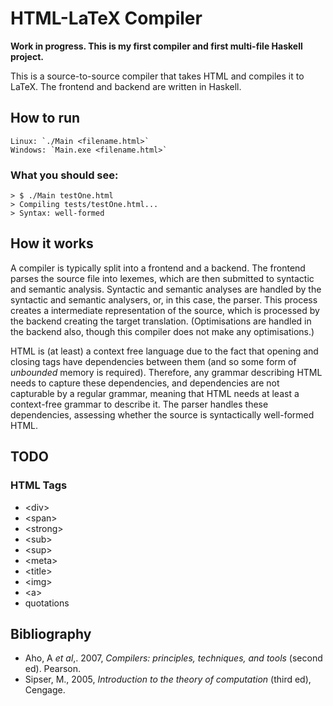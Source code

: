 # HTML-LaTeX Compiler

**Work in progress. This is my first compiler and first multi-file Haskell project.**

This is a source-to-source compiler that takes HTML and compiles it to LaTeX. The frontend and backend are written in Haskell.

## How to run
```
Linux: `./Main <filename.html>`
Windows: `Main.exe <filename.html>`
```
### What you should see:
```
> $ ./Main testOne.html
> Compiling tests/testOne.html...
> Syntax: well-formed
```
## How it works

A compiler is typically split into a frontend and a backend. The frontend parses the source file into lexemes, which are then submitted to syntactic and semantic analysis. Syntactic and semantic analyses are handled by the syntactic and semantic analysers, or, in this case, the parser. This process creates a intermediate representation of the source, which is processed by the backend creating the target translation. (Optimisations are handled in the backend also, though this compiler does not make any optimisations.)

HTML is (at least) a context free language due to the fact that opening and closing tags have dependencies between them (and so some form of _unbounded_ memory is required). Therefore, any grammar describing HTML needs to capture these dependencies, and dependencies are not capturable by a regular grammar, meaning that HTML needs at least a context-free grammar to describe it. The parser handles these dependencies, assessing whether the source is syntactically well-formed HTML.

## TODO
### HTML Tags

- \<div\>
- \<span\>
- \<strong\>
- \<sub\>
- \<sup\>
- \<meta\>
- \<title\>
- \<img\>
- \<a\>
- quotations

## Bibliography

- Aho, A _et al_,. 2007, _Compilers: principles, techniques, and tools_ (second ed). Pearson.
- Sipser, M., 2005, _Introduction to the theory of computation_ (third ed), Cengage.

